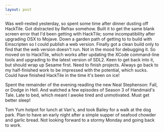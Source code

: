 ```yaml
---
layout: post
---
```


Was well-rested yesterday, so spent some time after dinner dusting off HackTile.
Got distracted by Refrax somehow. Built it to get the same blank screen error
that I'd been getting with HackTile; some incompatibility after upgrading OSX to
Mojave. Down a garden path of getting to to build with Emscripten so I could
publish a web version. Finally got a clean build only to find that the web
version doesn't run. Not in the mood for debugging it. So moved on to HackTile,
which works after updating the XCode command-line tools and upgrading to the
latest version of SDL2. Keen to get back into it, but should wrap up Sesame
first. Need to finish projects. Always go back to my half-finished work to be
impressed with the potential, which sucks. Could have finished HackTile in the
time it's been on ice!

Spent the remainder of the evening readling the new Neal Stephenson: Fall, or
Dodge in Hell. And watched a few episodes of Season 3 of Handmaid's Tale. Late
to bed, which meant I awoke tired and unmotivated. Must get better sleep!

Tom Yum hotpot for lunch at Van's, and took Bailey for a walk at the dog park.
Plan to have an early night after a simple supper of seafood chowder and garlic
bread. Not looking forward to a stormy Monday and going back to work.
